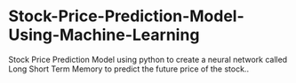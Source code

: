 # Stock-Price-Prediction-Model-Using-Machine-Learning
Stock Price Prediction Model using python to create a neural network called Long Short Term Memory to predict the future price of the stock..
